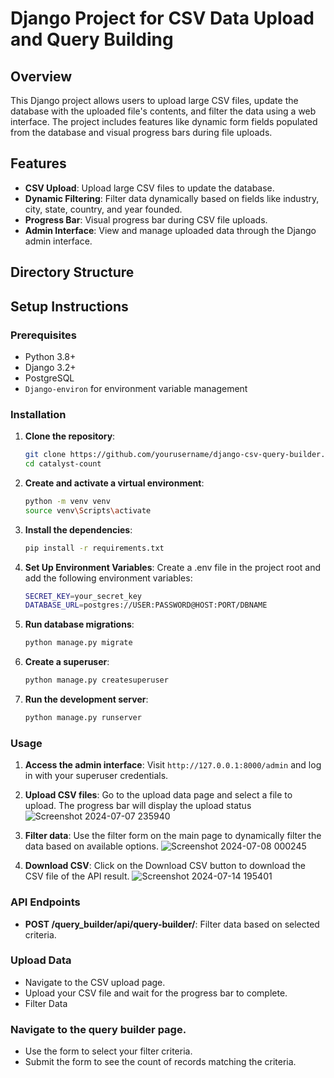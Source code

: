 # Django Project for CSV Data Upload and Query Building

## Overview

This Django project allows users to upload large CSV files, update the database with the uploaded file's contents, and filter the data using a web interface. The project includes features like dynamic form fields populated from the database and visual progress bars during file uploads.

## Features

- **CSV Upload**: Upload large CSV files to update the database.
- **Dynamic Filtering**: Filter data dynamically based on fields like industry, city, state, country, and year founded.
- **Progress Bar**: Visual progress bar during CSV file uploads.
- **Admin Interface**: View and manage uploaded data through the Django admin interface.

## Directory Structure


## Setup Instructions

### Prerequisites

- Python 3.8+
- Django 3.2+
- PostgreSQL
- `Django-environ` for environment variable management

### Installation

1. **Clone the repository**:
    ```sh
    git clone https://github.com/yourusername/django-csv-query-builder.git
    cd catalyst-count
    ```

2. **Create and activate a virtual environment**:
    ```sh
    python -m venv venv
    source venv\Scripts\activate
    ```

3. **Install the dependencies**:
    ```sh
    pip install -r requirements.txt
    ```

4. **Set Up Environment Variables**:
   Create a .env file in the project root and add the following environment variables:
    ```sh
    SECRET_KEY=your_secret_key
    DATABASE_URL=postgres://USER:PASSWORD@HOST:PORT/DBNAME
    ```

6. **Run database migrations**:
    ```sh
    python manage.py migrate
    ```

7. **Create a superuser**:
    ```sh
    python manage.py createsuperuser
    ```

8. **Run the development server**:
    ```sh
    python manage.py runserver
    ```

### Usage

1. **Access the admin interface**:
    Visit `http://127.0.0.1:8000/admin` and log in with your superuser credentials.

2. **Upload CSV files**:
    Go to the upload data page and select a file to upload. The progress bar will display the upload status
   ![Screenshot 2024-07-07 235940](https://github.com/imchiragsharma/catalyst-count/assets/42317113/666fba15-580e-4856-8881-4bc92f02760d)
   

3. **Filter data**:
    Use the filter form on the main page to dynamically filter the data based on available options.
   ![Screenshot 2024-07-08 000245](https://github.com/imchiragsharma/catalyst-count/assets/42317113/b864e380-10a7-4d6e-888b-e67ac608e5c1)

4. **Download CSV**:
    Click on the Download CSV button to download the CSV file of the API result.
   ![Screenshot 2024-07-14 195401](https://github.com/user-attachments/assets/ccf369f3-98f0-4aaf-ad69-3ebb6633cc1c)
   
   
   

### API Endpoints
- **POST /query_builder/api/query-builder/**: Filter data based on selected criteria.

### Upload Data
- Navigate to the CSV upload page.
- Upload your CSV file and wait for the progress bar to complete.
- Filter Data
   
### Navigate to the query builder page.
- Use the form to select your filter criteria.
- Submit the form to see the count of records matching the criteria.


